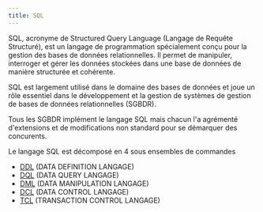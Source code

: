 ```yaml
---
title: SQL
---
```


SQL, acronyme de Structured Query Language (Langage de Requête Structuré), est un langage de programmation spécialement conçu pour la gestion des bases de données relationnelles. Il permet de manipuler, interroger et gérer les données stockées dans une base de données de manière structurée et cohérente.

SQL est largement utilisé dans le domaine des bases de données et joue un rôle essentiel dans le développement et la gestion de systèmes de gestion de bases de données relationnelles (SGBDR).

Tous les SGBDR implément le langage SQL mais chacun l'a agrémenté d'extensions et de modifications non standard pour se démarquer des concurents.

Le langage SQL est décomposé en 4 sous ensembles de commandes

- [DDL](./ddl) (DATA DEFINITION LANGAGE)
- [DQL](./dql) (DATA QUERY LANGAGE)
- [DML](./dml/) (DATA MANIPULATION LANGAGE)
- [DCL](./dcl/) (DATA CONTROL LANGAGE)
- [TCL](./tcl/) (TRANSACTION CONTROL LANGAGE)

